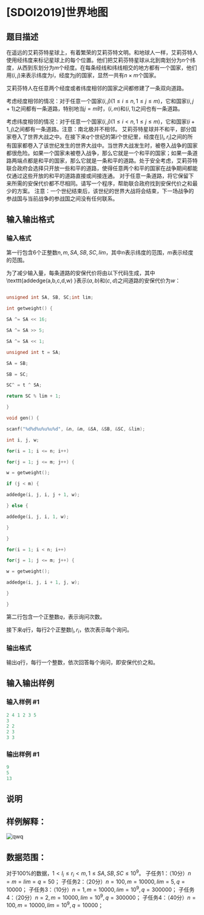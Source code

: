 # [SDOI2019]世界地图

## 题目描述

在遥远的艾莉芬特星球上，有着繁荣的艾莉芬特文明。和地球人一样，艾莉芬特人使用经纬度来标记星球上的每个位置。他们把艾莉芬特星球从北到南划分为$n$个纬度，从西到东划分为$m$个经度。在每条经线和纬线相交的地方都有一个国家，他们用$(i,j)$来表示纬度为$i$，经度为$j$的国家，显然一共有$n\times m$个国家。

艾莉芬特人在任意两个经度或者纬度相邻的国家之间都修建了一条双向道路。

考虑经度相邻的情况：对于任意一个国家$(i,j)(1\leq i\leq n,1\leq j\leq m)$，它和国家$(i,j+1)$之间都有一条道路，特别地当$j=m$时，$(i,m)$和$(i,1)$之间也有一条道路。

考虑纬度相邻的情况：对于任意一个国家$(i,j)(1\leq i<n,1\leq j\leq m)$，它和国家$(i+1,j)$之间都有一条道路。注意：南北极并不相邻。 艾莉芬特星球并不和平，部分国家卷入了世界大战之中。在接下来$q$个世纪的第$i$个世纪里，经度在$[l_i,r_i]$之间的所有国家都卷入了该世纪发生的世界大战中。当世界大战发生时，被卷入战争的国家都很危险。如果一个国家未被卷入战争，那么它就是一个和平的国家；如果一条道路两端点都是和平的国家，那么它就是一条和平的道路。处于安全考虑，艾莉芬特联合政府会选择只开放一些和平的道路，使得任意两个和平的国家在战争期间都能仅通过这些开放的和平的道路直接或间接连通。 对于任意一条道路，将它保留下来所需的安保代价都不尽相同。请写一个程序，帮助联合政府找到安保代价之和最少的方案。 注意：一个世纪结束后，该世纪的世界大战将会结束，下一场战争的参战国与当前战争的参战国之间没有任何联系。

## 输入输出格式

### 输入格式

第一行包含6个正整数$n,m,SA,SB,SC,lim$，其中$n$表示纬度的范围，$m$表示经度的范围。

为了减少输入量，每条道路的安保代价将由以下代码生成，其中\texttt{addedge(a,b,c,d,w) }表示$(a,b)$和$(c,d)$之间道路的安保代价为$w$：

```cpp

unsigned int SA, SB, SC;int lim;

int getweight() {

SA ^= SA << 16;

SA ^= SA >> 5;

SA ^= SA << 1;

unsigned int t = SA;

SA = SB;

SB = SC;

SC^ = t ^ SA;

return SC % lim + 1;

}

void gen() {

scanf("%d%d%u%u%u%d", &n, &m, &SA, &SB, &SC, &lim);

int i, j, w;

for(i = 1; i <= n; i++)

for(j = 1; j <= m; j++) {

w = getweight();

if (j < m) {

addedge(i, j, i, j + 1, w);

} else {

addedge(i, j, i, 1, w);

}

}

for(i = 1; i < n; i++)

for(j = 1; j <= m; j++) {

w = getweight();

addedge(i, j, i + 1, j, w);

}

}

```

第二行包含一个正整数$q$，表示询问次数。

接下来$q$行，每行2个正整数$l_i,r_i$，依次表示每个询问。

### 输出格式

输出$q$行，每行一个整数，依次回答每个询问，即安保代价之和。

## 输入输出样例

### 输入样例 #1

```cpp
2 4 1 2 3 5
3
2 2
2 3
3 3
```


### 输出样例 #1

```cpp
9
5
13
```


## 说明

## 样例解释：

![qwq](https://cdn.luogu.com.cn/upload/pic/58230.png )

## 数据范围：

对于$100\%$的数据，$1<l_i\leq r_i<m,1\leq SA,SB,SC\leq 10^9$。 子任务1：（10分）$n=m=lim=q=50$； 子任务2：（20分）$n=100,m=10000,lim=5,q=10000$； 子任务3：（10分）$n=1,m=10000,lim=10^9,q=300000$； 子任务4：（20分）$n=2,m=10000,lim=10^9,q=300000$； 子任务4：（40分）$n=100,m=10000,lim=10^9,q=10000$；

